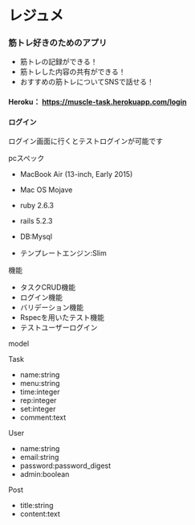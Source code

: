 # レジュメ 

### 筋トレ好きのためのアプリ
* 筋トレの記録ができる！
* 筋トレした内容の共有ができる！
* おすすめの筋トレについてSNSで話せる！

#### Heroku： https://muscle-task.herokuapp.com/login

#### ログイン

ログイン画面に行くとテストログインが可能です

pcスペック
* MacBook Air (13-inch, Early 2015)

* Mac OS Mojave

* ruby 2.6.3

* rails 5.2.3

* DB:Mysql

* テンプレートエンジン:Slim 

機能
* タスクCRUD機能
* ログイン機能
* バリデーション機能
* Rspecを用いたテスト機能
* テストユーザーログイン


model

Task  
* name:string
* menu:string 
* time:integer
* rep:integer
* set:integer
* comment:text

User
* name:string
* email:string
* password:password_digest
* admin:boolean

Post
* title:string
* content:text